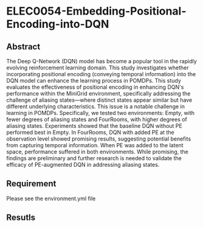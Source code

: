# ELEC0054-Embedding-Positional-Encoding-into-DQN

## Abstract

The Deep Q-Network (DQN) model has become a popular tool in the rapidly evolving reinforcement learning domain. This study investigates whether incorporating positional encoding (conveying temporal information) into the DQN model can enhance the learning process in POMDPs. This study evaluates the effectiveness of positional encoding in enhancing DQN's performance within the MiniGrid environment, specifically addressing the challenge of aliasing states—where distinct states appear similar but have different underlying characteristics. This issue is a notable challenge in learning in POMDPs. Specifically, we tested two environments: Empty, with fewer degrees of aliasing states and FourRooms, with higher degrees of aliasing states. Experiments showed that the baseline DQN without PE performed best in Empty. In FourRooms, DQN with added PE at the observation level showed promising results, suggesting potential benefits from capturing temporal information. When PE was added to the latent space, performance suffered in both environments. While promising, the findings are preliminary and further research is needed to validate the efficacy of PE-augmented DQN in addressing aliasing states.

## Requirement

Please see the environment.yml file

## Resutls

